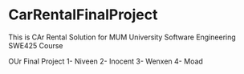 # CarRentalFinalProject

This is CAr Rental Solution for MUM University Software Engineering SWE425 Course 

OUr Final Project
1- Niveen
2- Inocent
3- Wenxen
4- Moad
